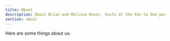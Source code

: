 ```yaml
---
title: About
description: About Brian and Melissa Koser, hosts of the Ten to One podcast
section: about
---
```


Here are some things about us.